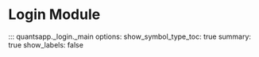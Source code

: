 # Login Module

::: quantsapp._login._main
    options:
        show_symbol_type_toc: true
        summary: true
        show_labels: false